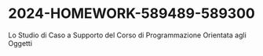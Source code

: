 # 2024-HOMEWORK-589489-589300
Lo Studio di Caso a Supporto del Corso di Programmazione Orientata agli Oggetti

